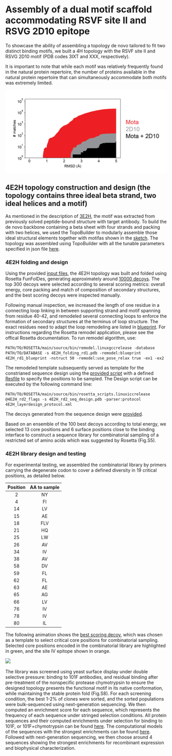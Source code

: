 # Assembly of a dual motif scaffold accommodating RSVF site II and RSVG 2D10 epitope
To showcase the ability of assembling a topology de novo tailored to fit two distinct binding motifs, we built a 4H topology with the RSVF site II and RSVG 2D10 motif (PDB codes 3IXT and XXX, respectively). 

It is important to note that while each motif was relatively frequently found in the natural protein repertoire, the number of proteins available in the natural protein repertoire that can simultaneously accommodate both motifs was extremely limited. 

![](Mota_2D10_scaffold_search.png)

## 4E2H topology construction and design (the topology contains three ideal beta strand, two ideal helices and a motif) 
As mentioned in the description of [3E2H](../3E2H/README.md), the motif was extracted from previously solved peptide-bound structure with target antibody. To build the de novo backbone containing a beta sheet with four strands and packing with two helices, we used the TopoBuilder to modularly assemble those ideal structural elements together with motifas shown in the [sketch](./1\)Folding_trajectory/input_4E2H/A1E_B2H_C1E_D1E_D2H_B1E/sketch.pdb). The topology was assembled using TopoBuilder with all the tunable parameters specified in json file [here](./1\)Folding_trajectory/input_4E2H/4E2H.json).   
 
### 4E2H folding and design 
Using the provided [input files](./1\)Folding_trajectory/input_4E2H/), the 4E2H topology was built and folded using Rosetta FunFolDes, generating approximately around [10000 decoys](./1\)Folding_trajectory/4E2H_folding_pose.csv). The top 300 decoys were selected according to several scoring metrics: overall energy, core packing and match of composition of secondary structures, and the best scoring decoys were inspected manually. 

Following manual inspection, we increased the length of one residue in a connecting loop linking in between supporting strand and motif spanning from residue 40-42, and remodeled several connecting loops to enforce the formation of secondary structures at the terminus of loop structure. The exact residues need to adapt the loop remodeling are listed in [blueprint](./2\)Remodel_fix_connection/4E2H_rd1_blueprint). For instructions regarding the Rosetta remodel application, please see the offical Rosetta documentation. To run remodel algorithm, use: 

```
PATH/TO/ROSETTA/main/source/bin/remodel.linuxgccrelease -database PATH/TO/DATABASE -s 4E2H_folding_rd1.pdb -remodel:blueprint 4E2H_rd1_blueprint -nstruct 50 -remodel:use_pose_relax true -ex1 -ex2 
```  

The remodeled template subsequently served as template for the constrianed sequence design using the [provided script](./3\)Sequence_design_selection/4E2H_layerdesign_protocol.xml) with a defined [Resfile](./3\)Sequence_design_selection/4E2H_rd2_Resfile) to specify the positions to be sampled. The Design script can be executed by the following command line:  

```
PATH/TO/ROSETTA/main/source/bin/rosetta_scripts.linuxiccrelease @4E2H_rd2_flags -s 4E2H_rd2_seq_design.pdb -parser:protocol 4E2H_layerdesign_protocol.xml
``` 
The decoys generated from the sequence design were [provided](./3\)Sequence_design_selection/4E2H_rd2.minisilent). 

Based on an ensemble of the 100 best decoys according to total energy, we selected 13 core positions and 6 surface positions close to the binding interface to construct a sequence library for combinatorial sampling of a restricted set of amino acids which was suggested by Rosetta (Fig.S5). 

### 4E2H library design and testing 
For experimental testing, we assembled the combinatorial library by primers carrying the degenerate codon to cover a defined diversity in 19 critical positions, as detailed below.

| Position| AA to sample|
| :------:|:-----------:|
| 2       | NY          |
| 4       | FI          |
| 14      | LV          |
| 15      | AE          | 
| 18      | FLV         | 
| 21      | HQ          | 
| 25      | LW          | 
| 26      | AV          |
| 34      | IV          |
| 38      | AV          | 
| 58      | DV          |
| 59      | FL          |
| 62      | FL          |
| 63      | AE          |
| 65      | AG          |
| 66      | LV          |
| 76      | IV          |
| 78      | IV          |
| 80      | IL          |

The following animation shows the [best scoring decoy](./4E2H.gif), which was chosen as a template to select critical core positions for combinatorial sampling. Selected core positions encoded in the combinatorial library are highlighted in green, and the site IV epitope shown in orange. 

![](./4E2H.gif)

The library was screened using yeast surface display under double selective pressure: binding to 101F antibodies, and residual binding after pre-treatment of the nonspecific protease chymotrypsin to ensure the designed topology presents the functional motif in its native conformation, while maintaining the stable protein fold (Fig.S8). For each screening condition, the best 1-2% of clones were sorted, and the sorted populations were bulk-sequenced using next-generation sequencing. We then computed an enrichment score for each sequence, which represents the frequency of each sequence under stringed selection conditions. All protein sequences and their computed enrichments under selection for binding to 101F, or 101F+chymotrypsin can be found [here](./4\)NGS_seq/4b2a_NGS.csv). The computational models of the sequences with the strongest enrichments can be found [here](). Followed with next-generation sequencing, we then choose around 4 sequences showing the strongest enrichments for recombinant expression and biophysical characterization.



